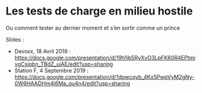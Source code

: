 # Les tests de charge en milieu hostile

Ou comment tester au dernier moment et s’en sortir comme un prince

Slides :

* Devoxx, 18 Avril 2019 : https://docs.google.com/presentation/d/19h1jb5RyXvO3LpFK60R4EPtmivgCsjpbn_TBdZ_ujAE/edit?usp=sharing
* Station F, 4 Septembre 2019 : https://docs.google.com/presentation/d/1dpwcqyb_4Kx5PwpVyM2gNy-0W6HAADHm4i6Ma_gu4n4/edit?usp=sharing
